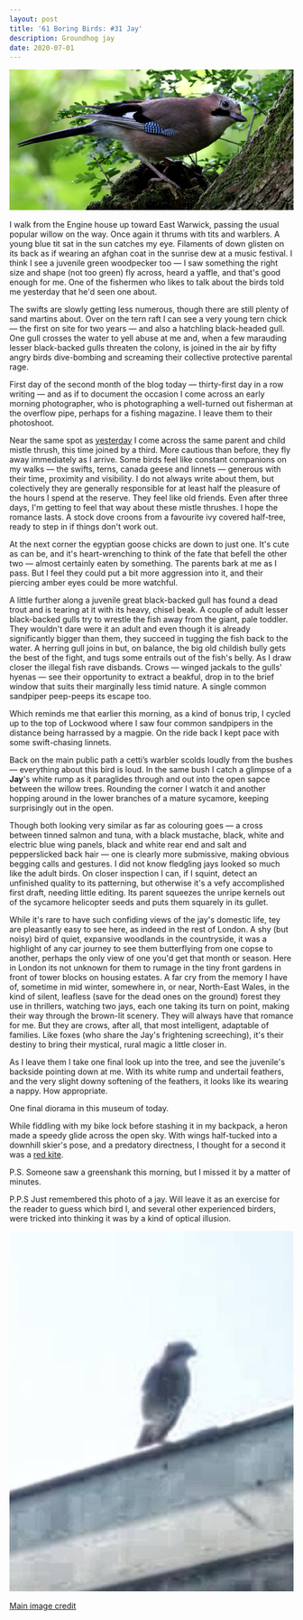 ```yaml
---
layout: post
title: '61 Boring Birds: #31 Jay'
description: Groundhog jay
date: 2020-07-01
---
```

![jay](/assets/img/jay.jpg)

I walk from the Engine house up toward East Warwick, passing the usual popular willow on the way. Once again it thrums with tits and warblers. A young blue tit sat in the sun catches my eye. Filaments of down glisten on its back as if wearing an afghan coat in the sunrise dew at a music festival. I think I see a juvenile green woodpecker too &mdash; I saw something the right size and shape (not too green) fly across, heard a yaffle, and that's good enough for me. One of the fishermen who likes to talk about the birds told me yesterday that he'd seen one about.

The swifts are slowly getting less numerous, though there are still plenty of sand martins about. Over on the tern raft I can see a very young tern chick &mdash; the first on site for two years &mdash; and also a hatchling black-headed gull. One gull crosses the water to yell abuse at me and, when a few marauding lesser black-backed gulls threaten the colony, is joined in the air by fifty angry birds dive-bombing and screaming their collective protective parental rage.

First day of the second month of the blog today &mdash; thirty-first day in a row writing &mdash; and as if to document the occasion I come across an early morning photographer, who is photographing a well-turned out fisherman at the overflow pipe, perhaps for a fishing magazine. I leave them to their photoshoot.

Near the same spot as [yesterday](http://www.wheresrhys.co.uk/2020/06/27/carrion-crow.html) I come across the same parent and child mistle thrush, this time joined by a third. More cautious than before, they fly away immediately as I arrive. Some birds feel like constant companions on my walks &mdash; the swifts, terns, canada geese and linnets &mdash; generous with their time, proximity and visibility. I do not always write about them, but colectively they are generally responsible for at least half the pleasure of the hours I spend at the reserve. They feel like old friends. Even after three days, I'm getting to feel that way about these mistle thrushes. I hope the romance lasts. A stock dove croons from a favourite ivy covered half-tree, ready to step in if things don't work out.

At the next corner the egyptian goose chicks are down to just one. It's cute as can be, and it's heart-wrenching to think of the fate that befell the other two &mdash; almost certainly eaten by something. The parents bark at me as I pass. But I feel they could put a bit more aggression into it, and their piercing amber eyes could be more watchful.

A little further along a juvenile great black-backed gull has found a dead trout and is tearing at it with its heavy, chisel beak. A couple of adult lesser black-backed gulls try to wrestle the fish away from the giant, pale toddler. They wouldn't dare were it an adult and even though it is already significantly bigger than them, they succeed in tugging the fish back to the water. A herring gull joins in but, on balance, the big old childish bully gets the best of the fight, and tugs some entrails out of the fish's belly. As I draw closer the illegal fish rave disbands. Crows &mdash; winged jackals to the gulls' hyenas &mdash; see their opportunity to extract a beakful, drop in to the brief window that suits their marginally less timid nature. A single common sandpiper peep-peeps its escape too.

Which reminds me that earlier this morning, as a kind of bonus trip, I cycled up to the top of Lockwood where I saw four common sandpipers in the distance being harrassed by a magpie. On the ride back I kept pace with some swift-chasing linnets.

Back on the main public path a cetti’s warbler scolds loudly from the bushes &mdash; everything about this bird is loud. In the same bush I catch a glimpse of a **Jay**'s white rump as it paraglides through and out into the open sapce between the willow trees. Rounding the corner I watch it and another hopping around in the lower branches of a mature sycamore, keeping surprisingly out in the open. 

Though both looking very similar as far as colouring goes &mdash; a cross between tinned salmon and tuna, with a black mustache, black, white and electric blue wing panels, black and white rear end and salt and pepperslicked back hair &mdash; one is clearly more submissive, making obvious begging calls and gestures. I did not know fledgling jays looked so much like the adult birds. On closer inspection I can, if I squint, detect an unfinished quality to its patterning, but otherwise it's a vefy accomplished first draft, needing little editing. Its parent squeezes the unripe kernels out of the sycamore helicopter seeds and puts them squarely in its gullet.

While it's rare to have such confiding views of the jay's domestic life, tey are pleasantly easy to see here, as indeed in the rest of London. A shy (but noisy) bird of quiet, expansive woodlands in the countryside, it was a highlight of any car journey to see them butterflying from one copse to another, perhaps the only view of one you'd get that month or season. Here in London its not unknown for them to rumage in the tiny front gardens in front of tower blocks on housing estates. A far cry from the memory I have of, sometime in mid winter, somewhere in, or near, North-East Wales, in the kind of silent, leafless (save for the dead ones on the ground) forest they use in thrillers, watching two jays, each one taking its turn on point, making their way through the brown-lit scenery. They will always have that romance for me. But they are crows, after all, that most intelligent, adaptable of families. Like foxes (who share the Jay's frightening screeching), it's their destiny to bring their mystical, rural magic a little closer in.  

As I leave them I take one final look up into the tree, and see the juvenile's backside pointing down at me. With its white rump and undertail feathers, and the very slight downy softening of the feathers, it looks like its wearing a nappy. How appropriate.

One final diorama in this museum of today.

While fiddling with my bike lock before stashing it in my backpack, a heron made a speedy glide across the open sky. With wings half-tucked into a downhill skier's pose, and a predatory directness, I thought for a second it was a [red kite](http://www.wheresrhys.co.uk/2020/06/13/red-kite.html).

P.S. Someone saw a greenshank this morning, but I missed it by a matter of minutes.

P.P.S Just remembered this photo of a jay. Will leave it as an exercise for the reader to guess which bird I, and several other experienced birders, were tricked into thinking it was by a kind of optical illusion.

![bad jay photo](/assets/img/bad-jay-photo.jpg)

[Main image credit](https://www.needpix.com/photo/209172/jay-bird-woodland)
